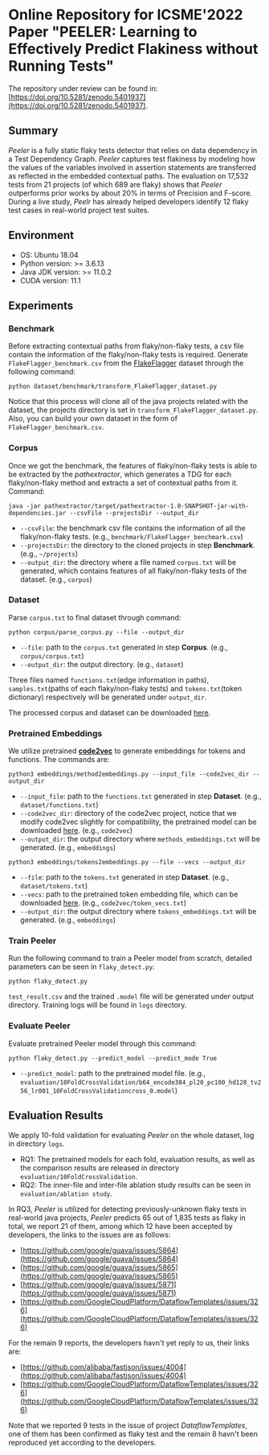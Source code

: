 # Online Repository for ICSME'2022 Paper "PEELER: Learning to Effectively Predict Flakiness without Running Tests"
The repository under review can be found in: [https://doi.org/10.5281/zenodo.5401937](https://doi.org/10.5281/zenodo.5401937).

## Summary
*Peeler* is a fully static flaky tests detector that relies on data dependency in a Test Dependency Graph. *Peeler* captures test flakiness by modeling how the values of the variables involved in assertion statements are transferred as reflected in the embedded contextual paths. 
The evaluation on 17,532 tests from 21 projects (of which 689 are flaky) shows that *Peeler* outperforms prior works by about 20% in terms of Precision and F-score. During a live study, *Peelr* has already helped developers identify 12 flaky test cases in real-world project test suites.

## Environment
- OS: Ubuntu 18.04
- Python version: >= 3.6.13
- Java JDK version: >= 11.0.2
- CUDA version: 11.1

## Experiments
### Benchmark
Before extracting contextual paths from flaky/non-flaky tests, a csv file contain the information of the flaky/non-flaky tests is required. Generate `FlakeFlagger_benchmark.csv` from the [FlakeFlagger](https://zenodo.org/record/4450723#.YqksxaFBx3s) dataset through the following command:
```shell
python dataset/benchmark/transform_FlakeFlagger_dataset.py
```
Notice that this process will clone all of the java projects related with the dataset, the projects directory is set in `transform_FlakeFlagger_dataset.py`.
Also, you can build your own dataset in the form of `FlakeFlagger_benchmark.csv`.

### Corpus
Once we got the benchmark, the features of flaky/non-flaky tests is able to be extracted by the *pathextractor*, which generates a TDG for each flaky/non-flaky method and extracts a set of contextual paths from it. Command:
```shell
java -jar pathextractor/target/pathextractor-1.0-SNAPSHOT-jar-with-dependencies.jar --csvFile --projectsDir --output_dir
```
- `--csvFile`: the benchmark csv file contains the information of all the flaky/non-flaky tests. (e.g., `benchmark/FlakeFlagger_benchmark.csv`)
- `--projectsDir`: the directory to the cloned projects in step **Benchmark**. (e.g., `~/projects`)
- `--output_dir`: the directory where a file named `corpus.txt` will be generated, which contains features of all flaky/non-flaky tests of the dataset. (e.g., `corpus`)

### Dataset
Parse `corpus.txt` to final dataset through command:
```shell
python corpus/parse_corpus.py --file --output_dir
```
- `--file`: path to the `corpus.txt` generated in step **Corpus**. (e.g., `corpus/corpus.txt`)
- `--output_dir`: the output directory. (e.g., `dataset`)

Three files named `functions.txt`(edge information in paths), `samples.txt`(paths of each flaky/non-flaky tests) and `tokens.txt`(token dictionary) respectively will be generated under `output_dir`.

The processed corpus and dataset can be downloaded [here](https://pan.baidu.com/s/1WuxhiwHwOy0l0LhwxXZcqw?pwd=7mf3).

### Pretrained Embeddings
We utilize pretrained [**code2vec**](https://github.com/tech-srl/code2vec) to generate embeddings for tokens and functions. The commands are:
```shell
python3 embeddings/method2embeddings.py --input_file --code2vec_dir --output_dir
```
- `--input_file`: path to the `functions.txt` generated in step **Dataset**. (e.g., `dataset/functions.txt`)
- `--code2vec_dir`: directory of the code2vec project, notice that we modify code2vec slightly for compatibility, the pretrained model can be downloaded [here](https://s3.amazonaws.com/code2vec/model/java14m_model.tar.gz). (e.g., `code2vec`)
- `--output_dir`: the output directory where `methods_embeddings.txt` will be generated. (e.g., `embeddings`)

```shell
python3 embeddings/tokens2embeddings.py --file --vecs --output_dir
```
- `--file`: path to the `tokens.txt` generated in step **Dataset**. (e.g., `dataset/tokens.txt`)
- `--vecs`: path to the pretrained token embedding file, which can be downloaded [here](https://s3.amazonaws.com/code2vec/model/token_vecs.tar.gz). (e.g., `code2vec/token_vecs.txt`)
- `--output_dir`: the output directory where `tokens_embeddings.txt` will be generated. (e.g., `embeddings`)

### Train Peeler
Run the following command to train a Peeler model from scratch, detailed parameters can be seen in `flaky_detect.py`:
```shell
python flaky_detect.py
```
`test_result.csv` and the trained `.model` file will be generated under output directory.
Training logs will be found in `logs` directory.

### Evaluate Peeler
Evaluate pretrained Peeler model through this command:
```shell
python flaky_detect.py --predict_model --predict_mode True
```
- `--predict_model`: path to the pretrained model file. (e.g., `evaluation/10FoldCrossValidation/b64_encode384_pl20_pc100_hd128_tv256_lr001_10FoldCrossValidationcross_0.model`)

## Evaluation Results
We apply 10-fold validation for evaluating *Peeler* on the whole dataset, log in directory `logs`.
- RQ1: The pretrained models for each fold, evaluation results, as well as the comparison results are released in directory `evaluation/10FoldCrossValidation`.
- RQ2: The inner-file and inter-file ablation study results can be seen in `evaluation/ablation study`.

In RQ3, *Peeler* is utilized for detecting previously-unknown flaky tests in real-world java projects, *Peeler* predicts 65 out of 1,835 tests as flaky in total, we report 21 of them, among which 12 have been accepted by developers, the links to the issues are as follows:
- [https://github.com/google/guava/issues/5864](https://github.com/google/guava/issues/5864)
- [https://github.com/google/guava/issues/5865](https://github.com/google/guava/issues/5865)
- [https://github.com/google/guava/issues/5871](https://github.com/google/guava/issues/5871)
- [https://github.com/GoogleCloudPlatform/DataflowTemplates/issues/326](https://github.com/GoogleCloudPlatform/DataflowTemplates/issues/326)

For the remain 9 reports, the developers havn't yet reply to us, their links are:
- [https://github.com/alibaba/fastjson/issues/4004](https://github.com/alibaba/fastjson/issues/4004)
- [https://github.com/GoogleCloudPlatform/DataflowTemplates/issues/326](https://github.com/GoogleCloudPlatform/DataflowTemplates/issues/326)

Note that we reported 9 tests in the issue of project *DataflowTemplates*, one of them has been confirmed as flaky test and the remain 8 havn't been reproduced yet according to the developers.
